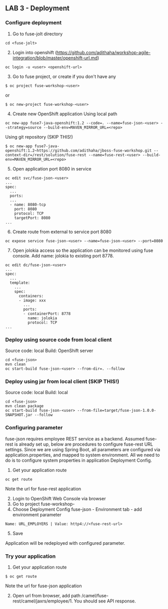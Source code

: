 
## LAB 3 - Deployment

### Configure deployment

1. Go to fuse-jolt directory
```
cd <fuse-jolt>
```
2. Login into openshift (https://github.com/adithaha/workshop-agile-integration/blob/master/openshift-url.md)
```
oc login -u <user> <openshift-url>
```
3. Go to fuse project, or create if you don't have any
```
$ oc project fuse-workshop-<user>
```
or
```
$ oc new-project fuse-workshop-<user>
```
4. Create new OpenShift application
Using local path
```
oc new-app fuse7-java-openshift:1.2 --code=. --name=fuse-json-<user> --strategy=source --build-env=MAVEN_MIRROR_URL=<repo>
```

Using git repository (SKIP THIS!)
```
$ oc new-app fuse7-java-openshift:1.2~https://github.com/adithaha/jboss-fuse-workshop.git --context-dir=/rest/solution/fuse-rest --name=fuse-rest-<user> --build-env=MAVEN_MIRROR_URL=<repo>
```

5. Open application port 8080 in service
```
oc edit svc/fuse-json-<user>
...
spec:
  ...
  ports:
  ...
  - name: 8080-tcp
    port: 8080
    protocol: TCP
    targetPort: 8080
...
```
6. Create route from external to service port 8080
```
oc expose service fuse-json-<user> --name=fuse-json-<user> --port=8080
```

7. Open jolokia access so the application can be monitored using fuse console. Add name: jolokia to existing port 8778.
```
oc edit dc/fuse-json-<user>
...
spec:
  ...
  template:
    ...
    spec:
      containers:
      - image: xxx
        ...
        ports:
        - containerPort: 8778
          name: jolokia
          protocol: TCP
...
```

### Deploy using source code from local client
Source code: local
Build: OpenShift server
```
cd <fuse-json>
mvn clean
oc start-build fuse-json-<user> --from-dir=. --follow
```

### Deploy using jar from local client (SKIP THIS!)
Source code: local
Build: local
```
cd <fuse-json>
mvn clean package
oc start-build fuse-json-<user> --from-file=target/fuse-json-1.0.0-SNAPSHOT.jar --follow
```

### Configuring parameter
fuse-json requires employee REST service as a backend. Assumed fuse-rest is already set up, below are procedures to configure fuse-rest URL settings. Since we are using Spring Boot, all parameters are configured via application.properties, and mapped to system environment. All we need to do is to configure system properties in application Deployment Config.

1. Get your application route
```
oc get route
```
Note the url for fuse-rest application 

2. Login to OpenShift Web Console via browser <openshift-url>
3. Go to project fuse-workshop-<user>
4. Choose Deployment Config fuse-json - Environment tab - add environment parameter
  ```
  Name: URL_EMPLOYERS | Value: http4://<fuse-rest-url>
  ```
5. Save
  
Application will be redeployed with configured parameter.

### Try your application

1. Get your application route
```
$ oc get route
```
Note the url for fuse-json application 

2. Open url from browser, add path /camel/fuse-rest/camel/jaxrs/employee/1. You should see API response.
